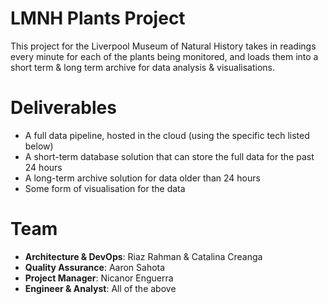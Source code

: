 # LMNH Plants Project

This project for the Liverpool Museum of Natural History takes in readings every minute
for each of the plants being monitored, and loads them into a short term & long term archive
for data analysis & visualisations.

# Deliverables
- A full data pipeline, hosted in the cloud (using the specific tech listed below)
- A short-term database solution that can store the full data for the past 24 hours
- A long-term archive solution for data older than 24 hours
- Some form of visualisation for the data


# Team
- **Architecture & DevOps**: Riaz Rahman & Catalina Creanga
- **Quality Assurance**: Aaron Sahota
- **Project Manager**: Nicanor Enguerra
- **Engineer & Analyst**: All of the above


